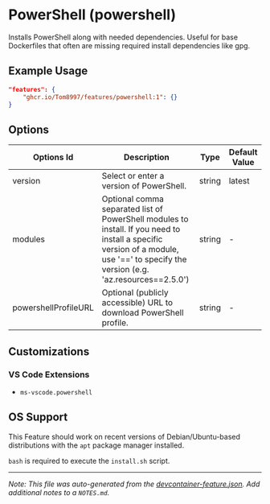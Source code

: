
# PowerShell (powershell)

Installs PowerShell along with needed dependencies. Useful for base Dockerfiles that often are missing required install dependencies like gpg.

## Example Usage

```json
"features": {
    "ghcr.io/Tom8997/features/powershell:1": {}
}
```

## Options

| Options Id | Description | Type | Default Value |
|-----|-----|-----|-----|
| version | Select or enter a version of PowerShell. | string | latest |
| modules | Optional comma separated list of PowerShell modules to install. If you need to install a specific version of a module, use '==' to specify the version (e.g. 'az.resources==2.5.0') | string | - |
| powershellProfileURL | Optional (publicly accessible) URL to download PowerShell profile. | string | - |

## Customizations

### VS Code Extensions

- `ms-vscode.powershell`



## OS Support

This Feature should work on recent versions of Debian/Ubuntu-based distributions with the `apt` package manager installed.

`bash` is required to execute the `install.sh` script.


---

_Note: This file was auto-generated from the [devcontainer-feature.json](https://github.com/Tom8997/features/blob/main/src/powershell/devcontainer-feature.json).  Add additional notes to a `NOTES.md`._
